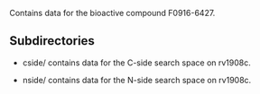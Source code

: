 Contains data for the bioactive compound F0916-6427.

## Subdirectories

- cside/ contains data for the C-side search space on rv1908c.

- nside/ contains data for the N-side search space on rv1908c.

